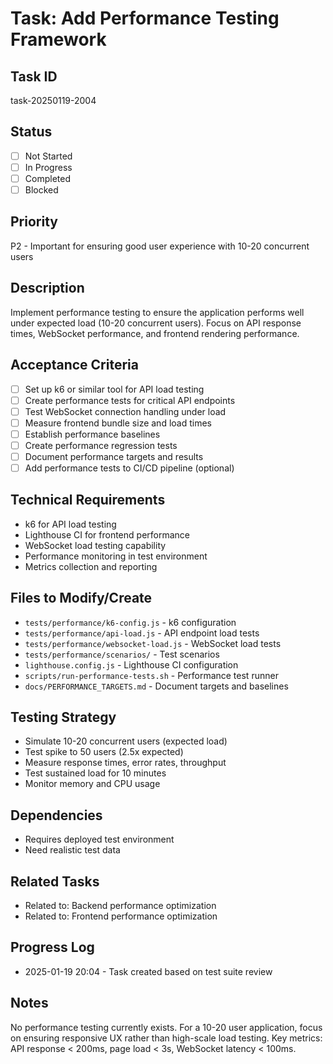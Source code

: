 # Task: Add Performance Testing Framework

## Task ID

task-20250119-2004

## Status

- [ ] Not Started
- [ ] In Progress
- [ ] Completed
- [ ] Blocked

## Priority

P2 - Important for ensuring good user experience with 10-20 concurrent users

## Description

Implement performance testing to ensure the application performs well under expected load (10-20 concurrent users). Focus on API response times, WebSocket performance, and frontend rendering performance.

## Acceptance Criteria

- [ ] Set up k6 or similar tool for API load testing
- [ ] Create performance tests for critical API endpoints
- [ ] Test WebSocket connection handling under load
- [ ] Measure frontend bundle size and load times
- [ ] Establish performance baselines
- [ ] Create performance regression tests
- [ ] Document performance targets and results
- [ ] Add performance tests to CI/CD pipeline (optional)

## Technical Requirements

- k6 for API load testing
- Lighthouse CI for frontend performance
- WebSocket load testing capability
- Performance monitoring in test environment
- Metrics collection and reporting

## Files to Modify/Create

- `tests/performance/k6-config.js` - k6 configuration
- `tests/performance/api-load.js` - API endpoint load tests
- `tests/performance/websocket-load.js` - WebSocket load tests
- `tests/performance/scenarios/` - Test scenarios
- `lighthouse.config.js` - Lighthouse CI configuration
- `scripts/run-performance-tests.sh` - Performance test runner
- `docs/PERFORMANCE_TARGETS.md` - Document targets and baselines

## Testing Strategy

- Simulate 10-20 concurrent users (expected load)
- Test spike to 50 users (2.5x expected)
- Measure response times, error rates, throughput
- Test sustained load for 10 minutes
- Monitor memory and CPU usage

## Dependencies

- Requires deployed test environment
- Need realistic test data

## Related Tasks

- Related to: Backend performance optimization
- Related to: Frontend performance optimization

## Progress Log

- 2025-01-19 20:04 - Task created based on test suite review

## Notes

No performance testing currently exists. For a 10-20 user application, focus on ensuring responsive UX rather than high-scale load testing. Key metrics: API response < 200ms, page load < 3s, WebSocket latency < 100ms.
